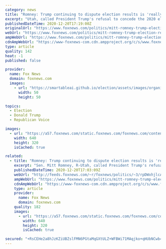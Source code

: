 ```yaml
---
category: news
title: "Romney: Trump continuing to dispute election results is 'really sad' and 'embarrassing'"
excerpt: "Utah, called President Trump's refusal to concede the 2020 election \"really sad\" and \"embarrassing\" on Sunday."
publishedDateTime: 2020-12-20T17:19:00Z
originalUrl: "https://www.foxnews.com/politics/mitt-romney-trump-election-republican-party"
webUrl: "https://www.foxnews.com/politics/mitt-romney-trump-election-republican-party"
ampWebUrl: "https://www.foxnews.com/politics/mitt-romney-trump-election-republican-party.amp"
cdnAmpWebUrl: "https://www-foxnews-com.cdn.ampproject.org/c/s/www.foxnews.com/politics/mitt-romney-trump-election-republican-party.amp"
type: article
quality: 142
heat: -1
published: false

provider:
  name: Fox News
  domain: foxnews.com
  images:
    - url: "https://smartableai.github.io/election/assets/images/organizations/foxnews.com-50x50.jpg"
      width: 50
      height: 50

topics:
  - Election
  - Donald Trump
  - Republican Voice

images:
  - url: "https://a57.foxnews.com/static.foxnews.com/foxnews.com/content/uploads/2020/08/640/320/mitt-romney-2-AP.jpg?ve=1&tl=1"
    width: 640
    height: 320
    isCached: true

related:
  - title: "Romney: Trump continuing to dispute election results is 'really sad' and 'embarrassing'"
    excerpt: "Sen. Mitt Romney, R-Utah, called President Trump's refusal to concede the 2020 election \"really sad\" and \"embarrassing\" on Sunday."
    publishedDateTime: 2020-12-20T17:03:09Z
    webUrl: "http://feeds.foxnews.com/~r/foxnews/politics/~3/rpDWxhjlcAs/mitt-romney-trump-election-republican-party"
    ampWebUrl: "https://www.foxnews.com/politics/mitt-romney-trump-election-republican-party.amp"
    cdnAmpWebUrl: "https://www-foxnews-com.cdn.ampproject.org/c/s/www.foxnews.com/politics/mitt-romney-trump-election-republican-party.amp"
    type: article
    provider:
      name: Fox News
      domain: foxnews.com
    quality: 182
    images:
      - url: "https://a57.foxnews.com/static.foxnews.com/foxnews.com/content/uploads/2020/08/640/320/mitt-romney-2-AP.jpg?ve=1&tl=1"
        width: 640
        height: 320
        isCached: true

secured: "+RsCEHe2a8hJzKZiUBZslFMN6PGtaMqGXtULZ+WFBWi71MAqjko+qHUbNCwb4qsdbhEQGOMRwuHZ91WOjnD+J+Z3fyOnbyhpXxIKWGgmvMDrFKciyN0VHoa7CjcvJSJBkHfnFo/XOKWp4x1C6M7cjHm3wk+33xtJfgIGIBk87gyR4c0x7Q4aVLovZT1BQ7SvTAyIWtxKAL+OLuSWNSmGK+DRe9eUEa/qTHngZHXEOWWkYt2diQbXCjL00hqvkLgfdykr1aJGC6CSvhahGLyin+tFi9m7CZSYm4b4uwcUnhtBWHJKsRoQzDNcz2UjBK269sIT7wWqiPxaFkdgGgLNxPRne30jurV1bwZlJCawOsk=;Wqa2tzZWNIP8l3/ZogW+tg=="
---
```


